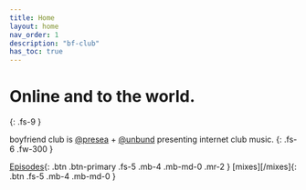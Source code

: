 ```yaml
---
title: Home
layout: home
nav_order: 1
description: "bf-club"
has_toc: true
---
```


# Online and to the world.
{: .fs-9 }

boyfriend club is [@presea](https://soundcloud.com/presea) + [@unbund](https://soundcloud.com/unbund) presenting internet club music.
{: .fs-6 .fw-300 }

[Episodes](/posts){: .btn .btn-primary .fs-5 .mb-4 .mb-md-0 .mr-2 }
[mixes][/mixes]{: .btn .fs-5 .mb-4 .mb-md-0 }
